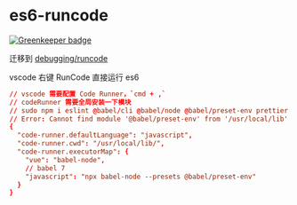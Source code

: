# es6-runcode

[![Greenkeeper badge](https://badges.greenkeeper.io/cloudyan/es6-runcode.svg)](https://greenkeeper.io/)

迁移到 [debugging/runcode](https://github.com/deepjs-net/debugging/tree/master/packages/runcode)

vscode 右键 RunCode 直接运行 es6

```conf
// vscode 需要配置 Code Runner，`cmd + ,`
// codeRunner 需要全局安装一下模块
// sudo npm i eslint @babel/cli @babel/node @babel/preset-env prettier -g
// Error: Cannot find module '@babel/preset-env' from '/usr/local/lib' 报此错误需要改为当前项目为根目录再执行右键Run Code 或配置 `"code-runner.cwd": "/usr/local/lib/",`
{
  "code-runner.defaultLanguage": "javascript",
  "code-runner.cwd": "/usr/local/lib/",
  "code-runner.executorMap": {
    "vue": "babel-node",
    // babel 7
    "javascript": "npx babel-node --presets @babel/preset-env"
  }
}
```
